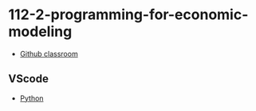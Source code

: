 # 112-2-programming-for-economic-modeling

  * [Github classroom](https://classroom.github.com/classrooms/6549608-112-1)

## VScode

  * [Python](https://code.visualstudio.com/docs/languages/python#_install-python-and-the-python-extension)